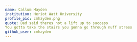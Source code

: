 ```yaml
---
name: Callum Hayden
institution: Heriot Watt University
profile_pic: cmhayden.png
quote: Dad said theres not a lift up to success
You gotta take the stairs you gonna go through nuff stress
github_user: cmhayden
---
```

